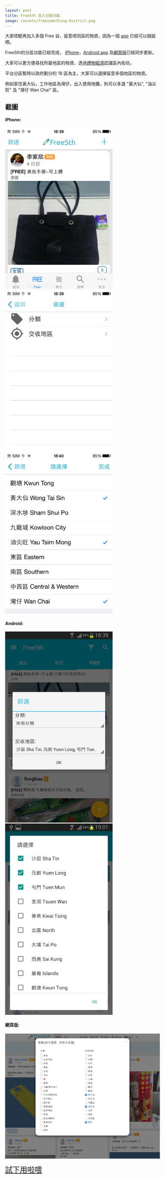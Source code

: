 ```yaml
---
layout: post
title: FreeSth 加入分區功能
image: /assets/freesomething-district.png
---
```


大家唔駛再加入多個 Free 谷，留意唔同區的物資，因為一個 [app](http://www.freesth.com/app.html) 已經可以搞掂晒。

FreeSth的分區功能已經完成， [iPhone](https://itunes.apple.com/us/app/freesth/id1073057388?mt=8)，[Android app](https://play.google.com/store/apps/details?id=com.freesth.com) 及[網頁版](https://www,freesth,com)已經同步更新。

大家可以更方便尋找所屬地區的物資，透過[禮物經濟](http://blog.freesth.com/gift-economy/)認識區內街坊。

平台分區暫時以政府劃分的 18 區為主，大家可以選擇留意多個地區的物資。

例如家住黃大仙，工作地區為灣仔，出入使用地鐵，則可以多選 "黃大仙", "油尖旺" 及 "灣仔 Wan Chai" 區。

## 截圖

#### iPhone:

<img src="/assets/iphone-districts1.PNG" alt="FreeSth iPhone app Districts" style="max-width: 350px;"/>
<img src="/assets/iphone-districts2.PNG" alt="FreeSth iPhone app Districts" style="max-width: 350px;"/>
<img src="/assets/iphone-districts3.PNG" alt="FreeSth iPhone app Districts" style="max-width: 350px;"/>

#### Android:

<img src="/assets/android-district.png" alt="FreeSth Android app Districts" style="max-width: 350px;"/>
<img src="/assets/android-district2.png" alt="FreeSth Android app Districts" style="max-width: 350px;"/>

#### 網頁版:

![alt text](/assets/web-district.png "FreeSth Website Districts")

<a style="font-size:24px;" href="http://www.freesth.com/app.html">試下用啦喂</a>